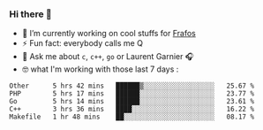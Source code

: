 ### Hi there 👋

<!--
**burgesQ/burgesQ** is a ✨ _special_ ✨ repository because its `README.md` (this file) appears on your GitHub profile.

Here are some ideas to get you started:

- 🌱 I’m currently learning ...
- 👯 I’m looking to collaborate on ...
- 🤔 I’m looking for help with ...
- 📫 How to reach me: ...
- 😄 Pronouns: ...
-->

- 🔭 I’m currently working on cool stuffs for [Frafos](https://www.frafos.com/)
- ⚡ Fun fact: everybody calls me Q 
- 💬 Ask me about `c`, `c++`, `go` or Laurent Garnier 🎧
- 🤓 what I'm working with those last 7 days :
<!--START_SECTION:waka-->
```text
Other      5 hrs 42 mins   ██████▒░░░░░░░░░░░░░░░░░░   25.67 % 
PHP        5 hrs 17 mins   ██████░░░░░░░░░░░░░░░░░░░   23.77 % 
Go         5 hrs 14 mins   ██████░░░░░░░░░░░░░░░░░░░   23.61 % 
C++        3 hrs 36 mins   ████░░░░░░░░░░░░░░░░░░░░░   16.22 % 
Makefile   1 hr 48 mins    ██░░░░░░░░░░░░░░░░░░░░░░░   08.17 % 
```
<!--END_SECTION:waka-->
